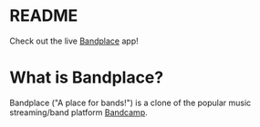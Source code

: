 # README

Check out the live [Bandplace](https://bandplace.herokuapp.com/#/) app!

# What is Bandplace?

Bandplace ("A place for bands!") is a clone of the popular music streaming/band platform [Bandcamp](https://bandcamp.com).